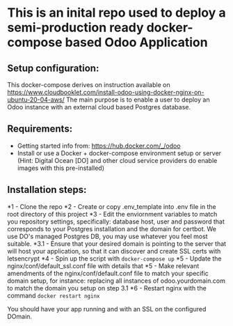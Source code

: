 # This is an inital repo used to deploy a semi-production ready docker-compose based Odoo Application

## Setup configuration:
This docker-compose derives on instruction available on https://www.cloudbooklet.com/install-odoo-using-docker-nginx-on-ubuntu-20-04-aws/
The main purpose is to enable a user to deploy an Odoo instance with an external cloud based Postgres database. 

## Requirements:
- Getting started info from: https://hub.docker.com/_/odoo
- Install or use a Docker + docker-compose environment setup or server (Hint: Digital Ocean [DO] and other cloud service providers do enable images with this pre-installed)

## Installation steps:
*1 - Clone the repo 
*2 - Create or copy .env_template into .env file in the root directory of this project
*3 - Edit the enviornment variables to match you repository settings, specifically: database host, user and password that corresponds to your Postgres installation and the domain for certbot. We use DO's managed Postgres DB, you may use whatever you feel most suitable.
*3.1 - Ensure that your desired domain is pointing to the server that will host your application, so that it can discover and create SSL certs with letsencrypt
*4 - Spin up the script with `docker-compose up` 
*5 - Update the nginx/conf/default_ssl.conf file with details that 
*5 - Make relevant amendments of the nginx/conf/default.conf file to match your specific domain setup, for instance: replacing all instances of odoo.yourdomain.com to match the domain you setup on step 3.1
*6 - Restart nginx with the command `docker restart nginx`

You should have your app running and with an SSL on the configured DOmain.
